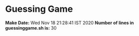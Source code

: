 # Guessing Game
**Make Date:**
Wed Nov 18 21:28:41 IST 2020
**Number of lines in guessinggame.sh is:** 
30
